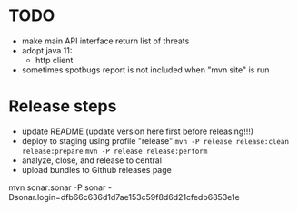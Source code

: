 
# TODO

- make main API interface return list of threats
- adopt java 11:
  - http client
- sometimes spotbugs report is not included when "mvn site" is run


# Release steps

- update README (update version here first before releasing!!!)
- deploy to staging using profile "release"
  `mvn -P release release:clean release:prepare`
  `mvn -P release release:perform`
- analyze, close, and release to central
- upload bundles to Github releases page

mvn sonar:sonar -P sonar -Dsonar.login=dfb66c636d1d7ae153c59f8d6d21cfedb6853e1e
